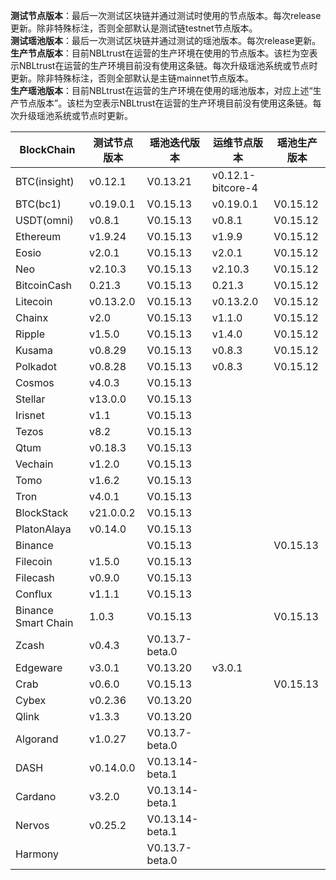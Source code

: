 **测试节点版本**：最后一次测试区块链并通过测试时使用的节点版本。每次release更新。除非特殊标注，否则全部默认是测试链testnet节点版本。<br/>
**测试瑶池版本**：最后一次测试区块链并通过测试的瑶池版本。每次release更新。<br/>
**生产节点版本**：目前NBLtrust在运营的生产环境在使用的节点版本。该栏为空表示NBLtrust在运营的生产环境目前没有使用这条链。每次升级瑶池系统或节点时更新。除非特殊标注，否则全部默认是主链mainnet节点版本。<br/>
**生产瑶池版本**：目前NBLtrust在运营的生产环境在使用的瑶池版本，对应上述“生产节点版本”。该栏为空表示NBLtrust在运营的生产环境目前没有使用这条链。每次升级瑶池系统或节点时更新。<br/>


| BlockChain  | 测试节点版本 | 瑶池迭代版本 | 运维节点版本 | 瑶池生产版本 |
| ----------- | ---------- | ---------- | ---------- | ---------- | 
| BTC(insight) | v0.12.1    | V0.13.21 |    v0.12.1-bitcore-4  |  |
| BTC(bc1)    | v0.19.0.1    | V0.15.13 |    v0.19.0.1  | V0.15.12 |
| USDT(omni) | v0.8.1    | V0.15.13 |    v0.8.1  | V0.15.12 |
| Ethereum    | v1.9.24     | V0.15.13 |     	v1.9.9 | V0.15.12 |
| Eosio       | v2.0.1 | V0.15.13 | v2.0.1 | V0.15.12 |
| Neo         | v2.10.3    | V0.15.13 |    	v2.10.3 | V0.15.12   |
| BitcoinCash | 0.21.3     | V0.15.13 | 0.21.3   | V0.15.12 |
| Litecoin    | v0.13.2.0    | V0.15.13 |   v0.13.2.0   | V0.15.12 |
| Chainx      | v2.0     | V0.15.13 |  v1.1.0    | V0.15.12 | 
| Ripple      | v1.5.0     | V0.15.13 |  	v1.4.0    | V0.15.12 |
| Kusama      | v0.8.29    | V0.15.13 |  v0.8.3  | V0.15.12 | 
| Polkadot      | v0.8.28    | V0.15.13 |  v0.8.3  | V0.15.12 |
| Cosmos      | v4.0.3      | V0.15.13 |    |  |
| Stellar     | v13.0.0    | V0.15.13 |    |  |
| Irisnet     | v1.1    | V0.15.13 |  	   |  |
| Tezos       | v8.2   | V0.15.13 |      |  |
| Qtum        | v0.18.3    | V0.15.13 |     |  | 
| Vechain     | v1.2.0     | V0.15.13 |      |  |
| Tomo        | v1.6.2     | V0.15.13 |      |  | 
| Tron        | v4.0.1 | V0.15.13 |     	       |  |
| BlockStack  | v21.0.0.2 | V0.15.13 |     	       |  |
| PlatonAlaya      | v0.14.0   | V0.15.13 |   |    |
| Binance     | |V0.15.13 | |V0.15.13
| Filecoin     |v1.5.0 |V0.15.13 | |
| Filecash     |v0.9.0 |V0.15.13 | |
| Conflux     |v1.1.1 |V0.15.13 | |
| Binance Smart Chain    |1.0.3 |V0.15.13 | |V0.15.13
| Zcash       | v0.4.3     | V0.13.7-beta.0 |   	   |  | 
| Edgeware    | v3.0.1    | V0.13.20 | v3.0.1     |       | 
| Crab        |  v0.6.0   | V0.15.13 |         | V0.15.13    |
| Cybex       | v0.2.36    | V0.13.20 |   	  |  |
| Qlink       | v1.3.3     | V0.13.20 |  | |
| Algorand    | v1.0.27    | V0.13.7-beta.0 |      |  |
| DASH        | v0.14.0.0   | V0.13.14-beta.1 |        |    |
| Cardano     | v3.2.0     | V0.13.14-beta.1 |            |            | 
| Nervos      | v0.25.2   | V0.13.14-beta.1 |            |         | 
| Harmony     |            | V0.13.7-beta.0 |            | | 
